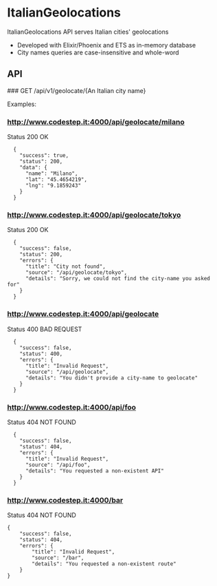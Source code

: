 # ItalianGeolocations

ItalianGeolocations API serves Italian cities' geolocations

  * Developed with Elixir/Phoenix and ETS as in-memory database
  * City names queries are case-insensitive and whole-word

  
## API

### GET /api/v1/geolocate/{An Italian city name}

Examples:

### http://www.codestep.it:4000/api/geolocate/milano

Status 200 OK
~~~
  {
    "success": true,
    "status": 200,
    "data": {
      "name": "Milano",
      "lat": "45.4654219",
      "lng": "9.1859243"
    }
  }
~~~

### http://www.codestep.it:4000/api/geolocate/tokyo

Status 200 OK
~~~
  {
    "success": false,
    "status": 200,
    "errors": {
      "title": "City not found",
      "source": "/api/geolocate/tokyo",
      "details": "Sorry, we could not find the city-name you asked for"
    }
  }
~~~

### http://www.codestep.it:4000/api/geolocate

Status 400 BAD REQUEST
~~~
  {
    "success": false,
    "status": 400,
    "errors": {
      "title": "Invalid Request",
      "source": "/api/geolocate",
      "details": "You didn't provide a city-name to geolocate"
    }
  }
~~~

### http://www.codestep.it:4000/api/foo

Status 404 NOT FOUND
~~~
  {
    "success": false,
    "status": 404,
    "errors": {
      "title": "Invalid Request",
      "source": "/api/foo",
      "details": "You requested a non-existent API"
    }
  }
~~~

### http://www.codestep.it:4000/bar

Status 404 NOT FOUND
~~~
{
	"success": false,
	"status": 404,
	"errors": {
		"title": "Invalid Request",
		"source": "/bar",
		"details": "You requested a non-existent route"
	}
}
~~~